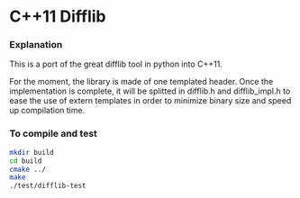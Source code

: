 # C++11 Difflib

### Explanation

This is a port of the great difflib tool in python into C++11.

For the moment, the library is made of one templated header. Once the implementation is complete, it will be splitted in difflib.h and difflib\_impl.h to ease the use of extern templates in order to minimize binary size and speed up compilation time.

### To compile and test

```bash
mkdir build
cd build
cmake ../
make
./test/difflib-test
```
